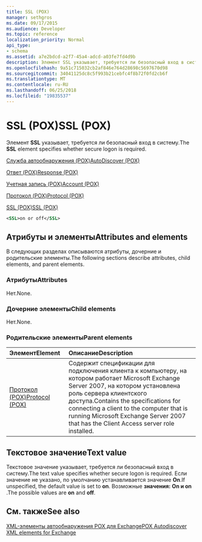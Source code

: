 ```yaml
---
title: SSL (POX)
manager: sethgros
ms.date: 09/17/2015
ms.audience: Developer
ms.topic: reference
localization_priority: Normal
api_type:
- schema
ms.assetid: a7e2bdcd-a2f7-45a4-adcd-a03fe7fd4d9b
description: Элемент SSL указывает, требуется ли безопасный вход в систему.
ms.openlocfilehash: 9a51c715032cb2af846e764d28698c5697670d98
ms.sourcegitcommit: 34041125dc8c5f993b21cebfc4f8b72f0fd2cb6f
ms.translationtype: MT
ms.contentlocale: ru-RU
ms.lasthandoff: 06/25/2018
ms.locfileid: "19835537"
---
```

# <a name="ssl-pox"></a><span data-ttu-id="e8bd3-103">SSL (POX)</span><span class="sxs-lookup"><span data-stu-id="e8bd3-103">SSL (POX)</span></span>

<span data-ttu-id="e8bd3-104">Элемент **SSL** указывает, требуется ли безопасный вход в систему.</span><span class="sxs-lookup"><span data-stu-id="e8bd3-104">The **SSL** element specifies whether secure logon is required.</span></span> 
  
[<span data-ttu-id="e8bd3-105">Служба автообнаружения (POX)</span><span class="sxs-lookup"><span data-stu-id="e8bd3-105">AutoDiscover (POX)</span></span>](autodiscover-pox.md)
  
[<span data-ttu-id="e8bd3-106">Ответ (POX)</span><span class="sxs-lookup"><span data-stu-id="e8bd3-106">Response (POX)</span></span>](response-pox.md)
  
[<span data-ttu-id="e8bd3-107">Учетная запись (POX)</span><span class="sxs-lookup"><span data-stu-id="e8bd3-107">Account (POX)</span></span>](account-pox.md)
  
[<span data-ttu-id="e8bd3-108">Протокол (POX)</span><span class="sxs-lookup"><span data-stu-id="e8bd3-108">Protocol (POX)</span></span>](protocol-pox.md)
  
[<span data-ttu-id="e8bd3-109">SSL (POX)</span><span class="sxs-lookup"><span data-stu-id="e8bd3-109">SSL (POX)</span></span>](ssl-pox.md)
  
```xml
<SSL>on or off</SSL>
```

## <a name="attributes-and-elements"></a><span data-ttu-id="e8bd3-110">Атрибуты и элементы</span><span class="sxs-lookup"><span data-stu-id="e8bd3-110">Attributes and elements</span></span>

<span data-ttu-id="e8bd3-111">В следующих разделах описываются атрибуты, дочерние и родительские элементы.</span><span class="sxs-lookup"><span data-stu-id="e8bd3-111">The following sections describe attributes, child elements, and parent elements.</span></span>
  
### <a name="attributes"></a><span data-ttu-id="e8bd3-112">Атрибуты</span><span class="sxs-lookup"><span data-stu-id="e8bd3-112">Attributes</span></span>

<span data-ttu-id="e8bd3-113">Нет.</span><span class="sxs-lookup"><span data-stu-id="e8bd3-113">None.</span></span>
  
### <a name="child-elements"></a><span data-ttu-id="e8bd3-114">Дочерние элементы</span><span class="sxs-lookup"><span data-stu-id="e8bd3-114">Child elements</span></span>

<span data-ttu-id="e8bd3-115">Нет.</span><span class="sxs-lookup"><span data-stu-id="e8bd3-115">None.</span></span>
  
### <a name="parent-elements"></a><span data-ttu-id="e8bd3-116">Родительские элементы</span><span class="sxs-lookup"><span data-stu-id="e8bd3-116">Parent elements</span></span>

|<span data-ttu-id="e8bd3-117">**Элемент**</span><span class="sxs-lookup"><span data-stu-id="e8bd3-117">**Element**</span></span>|<span data-ttu-id="e8bd3-118">**Описание**</span><span class="sxs-lookup"><span data-stu-id="e8bd3-118">**Description**</span></span>|
|:-----|:-----|
|[<span data-ttu-id="e8bd3-119">Протокол (POX)</span><span class="sxs-lookup"><span data-stu-id="e8bd3-119">Protocol (POX)</span></span>](protocol-pox.md) <br/> |<span data-ttu-id="e8bd3-120">Содержит спецификации для подключения клиента к компьютеру, на котором работает Microsoft Exchange Server 2007, на котором установлена роль сервера клиентского доступа.</span><span class="sxs-lookup"><span data-stu-id="e8bd3-120">Contains the specifications for connecting a client to the computer that is running Microsoft Exchange Server 2007 that has the Client Access server role installed.</span></span>  <br/> |
   
## <a name="text-value"></a><span data-ttu-id="e8bd3-121">Текстовое значение</span><span class="sxs-lookup"><span data-stu-id="e8bd3-121">Text value</span></span>

<span data-ttu-id="e8bd3-122">Текстовое значение указывает, требуется ли безопасный вход в систему.</span><span class="sxs-lookup"><span data-stu-id="e8bd3-122">The text value specifies whether secure logon is required.</span></span> <span data-ttu-id="e8bd3-123">Если значение не указано, по умолчанию устанавливается значение **On**.</span><span class="sxs-lookup"><span data-stu-id="e8bd3-123">If unspecified, the default value is set to **on**.</span></span> <span data-ttu-id="e8bd3-124">Возможные **значения:** **On и on** .</span><span class="sxs-lookup"><span data-stu-id="e8bd3-124">The possible values are **on** and **off**.</span></span>
  
## <a name="see-also"></a><span data-ttu-id="e8bd3-125">См. также</span><span class="sxs-lookup"><span data-stu-id="e8bd3-125">See also</span></span>



[<span data-ttu-id="e8bd3-126">XML-элементы автообнаружения POX для Exchange</span><span class="sxs-lookup"><span data-stu-id="e8bd3-126">POX Autodiscover XML elements for Exchange</span></span>](pox-autodiscover-xml-elements-for-exchange.md)

